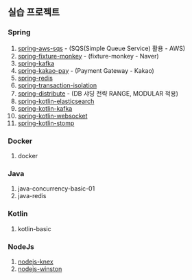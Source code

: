 ## 실습 프로젝트 

### Spring
1. [spring-aws-sqs](https://github.com/snowlight-aemt/basic-project-colletion/tree/master/spring-aws-sqs) - (SQS(Simple Queue Service) 활용 - AWS)
2. [spring-fixture-monkey](https://github.com/snowlight-aemt/basic-project-colletion/tree/master/spring-fixture-monkey) - (fixture-monkey - Naver)
3. [spring-kafka](https://github.com/snowlight-aemt/basic-project-colletion/tree/master/spring-kafka)
4. [spring-kakao-pay](https://github.com/snowlight-aemt/basic-project-colletion/tree/master/spring-kakao-pay-api) - (Payment Gateway - Kakao)
5. [spring-redis](https://github.com/snowlight-aemt/basic-project-colletion/tree/master/spring-redis)
6. [spring-transaction-isolation](https://github.com/snowlight-aemt/basic-project-colletion/tree/master/spring-transaction-isoration-01)
8. [spring-distribute](https://github.com/snowlight-aemt/basic-project-colletion/tree/master/spring-distribute) - (DB 샤딩 전략 RANGE, MODULAR 적용)
9. [spring-kotlin-elasticsearch](https://github.com/snowlight-aemt/basic-project-colletion/tree/master/spring-kotlin-elasticsearch)
10. [spring-kotlin-kafka](https://github.com/snowlight-aemt/basic-project-colletion/tree/master/spring-kotlin-kafka)
11. [spring-kotlin-websocket](https://github.com/snowlight-aemt/basic-project-colletion/tree/master/spring-kotlin-websocket)
12. [spring-kotlin-stomp](https://github.com/snowlight-aemt/basic-project-colletion/tree/master/spring-kotlin-stomp)

### Docker
1. docker

### Java
1. java-concurrency-basic-01
2. java-redis

### Kotlin
1. kotlin-basic

### NodeJs
1. [nodejs-knex](https://github.com/snowlight-aemt/basic-project-colletion/tree/master/nodejs-knex)
2. [nodejs-winston](https://github.com/snowlight-aemt/basic-project-colletion/tree/master/nodejs-winston)
